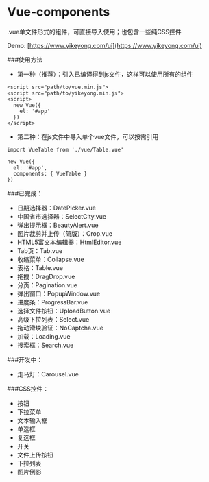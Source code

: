 # Vue-components
.vue单文件形式的组件，可直接导入使用；也包含一些纯CSS控件

Demo: [https://www.yikeyong.com/ui](https://www.yikeyong.com/ui)

###使用方法
- 第一种（推荐）：引入已编译得到js文件，这样可以使用所有的组件
```
<script src="path/to/vue.min.js">
<script src="path/to/yikeyong.min.js">
<script>
  new Vue({
    el: '#app'
  })
</script>
```
- 第二种：在js文件中导入单个vue文件，可以按需引用
```
import VueTable from './vue/Table.vue'

new Vue({
  el: '#app',
  components: { VueTable }
})
```

###已完成：
- 日期选择器：DatePicker.vue
- 中国省市选择器：SelectCity.vue
- 弹出提示框：BeautyAlert.vue
- 图片裁剪并上传（简版）：Crop.vue
- HTML5富文本编辑器：HtmlEditor.vue
- Tab页：Tab.vue
- 收缩菜单：Collapse.vue
- 表格：Table.vue
- 拖拽：DragDrop.vue
- 分页：Pagination.vue
- 弹出窗口：PopupWindow.vue
- 进度条：ProgressBar.vue
- 选择文件按钮：UploadButton.vue
- 高级下拉列表：Select.vue
- 拖动滑块验证：NoCaptcha.vue
- 加载：Loading.vue
- 搜索框：Search.vue


###开发中：
- 走马灯：Carousel.vue

###CSS控件：
- 按钮
- 下拉菜单
- 文本输入框
- 单选框
- 复选框
- 开关
- 文件上传按钮
- 下拉列表
- 图片倒影
